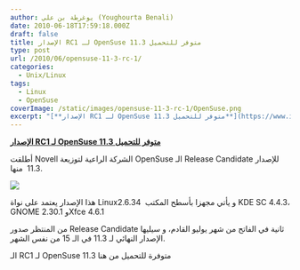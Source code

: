 ```yaml
---
author: يوغرطة بن علي (Youghourta Benali)
date: 2010-06-18T17:59:18.000Z
draft: false
title: الإصدار RC1 لـ OpenSuse 11.3 متوفر للتحميل
type: post
url: /2010/06/opensuse-11-3-rc-1/
categories:
  - Unix/Linux
tags:
  - Linux
  - OpenSuse
coverImage: /static/images/opensuse-11-3-rc-1/OpenSuse.png
excerpt: "[**الإصدار RC1 لـ OpenSuse 11.3 متوفر للتحميل**](https://www.it-scoop.com/2010/06/opensuse-11-3-rc-1/)\n\nأطلقت Novell الشركة الراعية لتوزيعة OpenSuse الـ Release Candidate للإصدار 11.3 \_منها.\n\n\n\nهذا الإصدار يعتمد على نواة Linux2.6.34 \_و يأتي مجهزا بأسطح المكتب KDE SC 4.4.3، GNOME 2.30.1 وXfce 4.6.1\n\nمن المنتظر صدور Release Candidate ثانية"
---
```

[**الإصدار RC1 لـ OpenSuse 11.3 متوفر للتحميل**](https://www.it-scoop.com/2010/06/opensuse-11-3-rc-1/)

أطلقت Novell الشركة الراعية لتوزيعة OpenSuse الـ Release Candidate للإصدار 11.3  منها.

![](/static/images/opensuse-11-3-rc-1/OpenSuse.png)

هذا الإصدار يعتمد على نواة Linux2.6.34  و يأتي مجهزا بأسطح المكتب KDE SC 4.4.3، GNOME 2.30.1 وXfce 4.6.1

من المنتظر صدور Release Candidate ثانية في الفاتح من شهر يوليو القادم، و سيليها الإصدار النهائي لـ 11.3 في الـ 15 من نفس الشهر.

الـ RC1 لـ OpenSuse 11.3 متوفرة للتحميل من هنا
